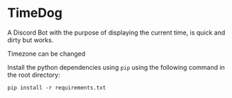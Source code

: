 # TimeDog
A Discord Bot with the purpose of displaying the current time, is quick and dirty but works.

Timezone can be changed

Install the python dependencies using `pip` using the following command in the root directory:
```
pip install -r requirements.txt
```

